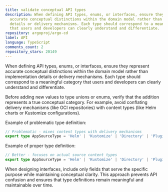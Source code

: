 ```yaml
---
title: validate conceptual API types
description: When defining API types, enums, or interfaces, ensure they represent
  accurate conceptual distinctions within the domain model rather than implementation
  details or delivery mechanisms. Each type should correspond to a meaningful category
  that users and developers can clearly understand and differentiate.
repository: argoproj/argo-cd
label: API
language: TypeScript
comments_count: 2
repository_stars: 20149
---
```


When defining API types, enums, or interfaces, ensure they represent accurate conceptual distinctions within the domain model rather than implementation details or delivery mechanisms. Each type should correspond to a meaningful category that users and developers can clearly understand and differentiate.

Before adding new values to type unions or enums, verify that the addition represents a true conceptual category. For example, avoid conflating delivery mechanisms (like OCI repositories) with content types (like Helm charts or Kustomize configurations).

Example of problematic type definition:
```typescript
// Problematic - mixes content types with delivery mechanisms
export type AppSourceType = 'Helm' | 'Kustomize' | 'Directory' | 'Plugin' | 'OCI';
```

Example of proper type definition:
```typescript
// Better - focuses on actual source content types
export type AppSourceType = 'Helm' | 'Kustomize' | 'Directory' | 'Plugin';
```

When designing interfaces, include only fields that serve the specific purpose while maintaining conceptual clarity. This approach prevents API confusion and ensures that type definitions remain meaningful and maintainable over time.